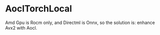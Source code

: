 # AoclTorchLocal
Amd Gpu is Rocm only, and Directml is Onnx, so the solution is: enhance Avx2 with Aocl.
